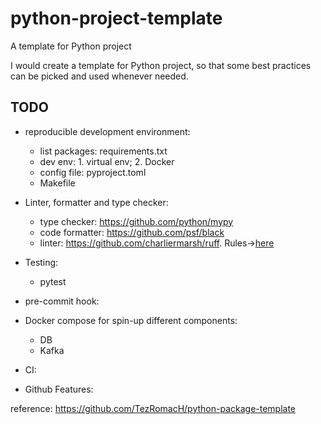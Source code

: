 # python-project-template
A template for Python project

I would create a template for Python project, so that some best practices can be picked and used whenever needed.  

## TODO
- reproducible development environment: 
    - list packages: requirements.txt  
    - dev env: 1. virtual env; 2. Docker  
    - config file: pyproject.toml  
    - Makefile  

- Linter, formatter and type checker:
    - type checker: https://github.com/python/mypy  
    - code formatter: https://github.com/psf/black  
    - linter: https://github.com/charliermarsh/ruff.  Rules→[here](https://beta.ruff.rs/docs/rules/)

- Testing:
    - pytest

- pre-commit hook:

- Docker compose for spin-up different components:
    - DB
    - Kafka

- CI:

- Github Features:


reference:
https://github.com/TezRomacH/python-package-template  
